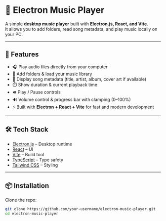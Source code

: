 # 🎵 Electron Music Player

A simple **desktop music player** built with **Electron.js, React, and Vite**.  
It allows you to add folders, read song metadata, and play music locally on your PC.

---

## 🚀 Features
- 🎧 Play audio files directly from your computer  
- 📂 Add folders & load your music library  
- 📝 Display song metadata (title, artist, album, cover art if available)  
- ⏱️ Show duration & current playback time  
- ⏯️ Play / Pause controls  
- 🔊 Volume control & progress bar with clamping (0–100%)  
- ⚡ Built with **Electron + React + Vite** for fast and modern development  

---

## 🛠️ Tech Stack
- [Electron.js](https://www.electronjs.org/) – Desktop runtime  
- [React](https://react.dev/) – UI  
- [Vite](https://vitejs.dev/) – Build tool  
- [TypeScript](https://www.typescriptlang.org/) – Type safety  
- [Tailwind CSS](https://tailwindcss.com/) – Styling  

---

## 📦 Installation

Clone the repo:

```bash
git clone https://github.com/your-username/electron-music-player.git
cd electron-music-player
